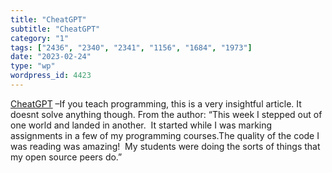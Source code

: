 ```yaml
---
title: "CheatGPT"
subtitle: "CheatGPT"
category: "1"
tags: ["2436", "2340", "2341", "1156", "1684", "1973"]
date: "2023-02-24"
type: "wp"
wordpress_id: 4423
---
```

[ CheatGPT]( https://blog.humphd.org/cheatgpt/?utm_source=hackernewsletter&utm_medium=email&utm_term=fav) –If you teach programming, this is a very insightful article. It doesnt solve anything though. From the author: “This week I stepped out of one world and landed in another.  It started while I was marking assignments in a few of my programming courses.The quality of the code I was reading was amazing!  My students were doing the sorts of things that my open source peers do.”
